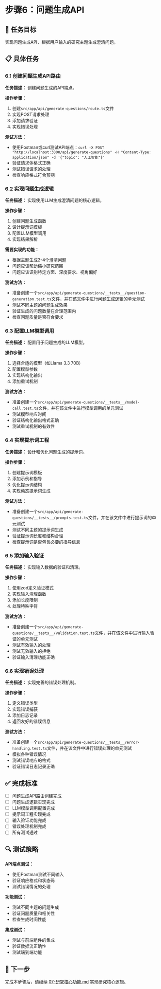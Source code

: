 # 步骤6：问题生成API

## 🎯 任务目标

实现问题生成API，根据用户输入的研究主题生成澄清问题。

## 📋 具体任务

### 6.1 创建问题生成API路由

**任务描述：** 创建问题生成的API端点。

**操作步骤：**
1. 创建`src/app/api/generate-questions/route.ts`文件
2. 实现POST请求处理
3. 添加请求验证
4. 实现错误处理

**测试方法：**
- 使用Postman或curl测试API端点：`curl -X POST "http://localhost:3000/api/generate-questions" -H "Content-Type: application/json" -d '{"topic": "人工智能"}'`
- 验证请求体格式正确
- 测试错误请求的处理
- 检查响应格式符合预期

### 6.2 实现问题生成逻辑

**任务描述：** 实现使用LLM生成澄清问题的核心逻辑。

**操作步骤：**
1. 创建问题生成函数
2. 设计提示词模板
3. 配置LLM模型调用
4. 实现结果解析

**需要实现的功能：**
- 根据主题生成2-4个澄清问题
- 问题应该帮助缩小研究范围
- 问题应该识别特定方面、深度要求、视角偏好

**测试方法：**
- 准备创建一个`src/app/api/generate-questions/__tests__/question-generation.test.ts`文件，并在该文件中进行问题生成逻辑的单元测试
- 测试不同主题的问题生成效果
- 验证生成的问题数量在合理范围内
- 检查问题质量是否符合要求

### 6.3 配置LLM模型调用

**任务描述：** 配置用于问题生成的LLM模型。

**操作步骤：**
1. 选择合适的模型（如Llama 3.3 70B）
2. 配置模型参数
3. 实现结构化输出
4. 添加重试机制

**测试方法：**
- 准备创建一个`src/app/api/generate-questions/__tests__/model-call.test.ts`文件，并在该文件中进行模型调用的单元测试
- 测试模型响应时间
- 验证结构化输出格式正确
- 测试重试机制的有效性

### 6.4 实现提示词工程

**任务描述：** 设计和优化问题生成的提示词。

**操作步骤：**
1. 创建提示词模板
2. 添加示例和指导
3. 优化提示词结构
4. 实现动态提示词生成

**测试方法：**
- 准备创建一个`src/app/api/generate-questions/__tests__/prompts.test.ts`文件，并在该文件中进行提示词的单元测试
- 测试不同主题的提示词生成
- 验证提示词长度和结构合理
- 检查提示词是否包含必要的指导信息

### 6.5 添加输入验证

**任务描述：** 实现输入数据的验证和清理。

**操作步骤：**
1. 使用zod定义验证模式
2. 实现输入清理函数
3. 添加长度限制
4. 处理特殊字符

**测试方法：**
- 准备创建一个`src/app/api/generate-questions/__tests__/validation.test.ts`文件，并在该文件中进行输入验证的单元测试
- 测试有效输入的处理
- 测试无效输入的拒绝
- 验证输入清理功能正确

### 6.6 实现错误处理

**任务描述：** 实现完善的错误处理机制。

**操作步骤：**
1. 定义错误类型
2. 实现错误捕获
3. 添加日志记录
4. 返回友好的错误信息

**测试方法：**
- 准备创建一个`src/app/api/generate-questions/__tests__/error-handling.test.ts`文件，并在该文件中进行错误处理的单元测试
- 模拟各种错误情况
- 测试错误响应的格式
- 验证错误日志记录正确

## ✅ 完成标准

- [ ] 问题生成API路由创建完成
- [ ] 问题生成逻辑实现完成
- [ ] LLM模型调用配置完成
- [ ] 提示词工程实现完成
- [ ] 输入验证功能完成
- [ ] 错误处理机制完成
- [ ] 所有测试通过

## 🔍 测试策略

**API端点测试：**
- 使用Postman测试不同输入
- 验证响应格式和状态码
- 测试错误情况的处理

**功能测试：**
- 测试不同主题的问题生成
- 验证问题质量和相关性
- 检查生成时间性能

**集成测试：**
- 测试与前端组件的集成
- 验证数据流正确性
- 测试端到端功能

## 📝 下一步

完成本步骤后，请继续 [07-研究核心功能.md](./07-研究核心功能.md) 实现研究核心逻辑。

